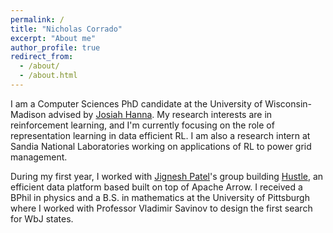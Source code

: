 ```yaml
---
permalink: /
title: "Nicholas Corrado"
excerpt: "About me"
author_profile: true
redirect_from: 
  - /about/
  - /about.html
---
```


I am a Computer Sciences PhD candidate at the University of Wisconsin-Madison advised by [Josiah Hanna](https://pages.cs.wisc.edu/~jphanna/). My research interests are in reinforcement learning, and I'm currently focusing on the role of representation learning in data efficient RL. I am also a research intern at Sandia National Laboratories working on applications of RL to power grid management.

During my first year, I worked with [Jignesh Patel](https://pages.cs.wisc.edu/~jignesh/)'s group building [Hustle](https://github.com/UWHustle/hustle), 
an efficient data platform based built on top of Apache Arrow. I received a BPhil in physics and a B.S. in mathematics at the University of Pittsburgh where I worked with Professor Vladimir Savinov to design the first search for WbJ states.
